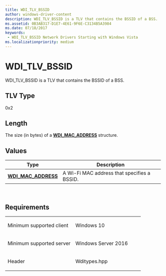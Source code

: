 ```yaml
---
title: WDI_TLV_BSSID
author: windows-driver-content
description: WDI_TLV_BSSID is a TLV that contains the BSSID of a BSS.
ms.assetid: 0B3AB317-D1E7-4E61-9F6E-C3134B5A3984
ms.date: 07/18/2017
keywords:
 - WDI_TLV_BSSID Network Drivers Starting with Windows Vista
ms.localizationpriority: medium
---
```


# WDI\_TLV\_BSSID


WDI\_TLV\_BSSID is a TLV that contains the BSSID of a BSS.

## TLV Type


0x2

## Length


The size (in bytes) of a [**WDI\_MAC\_ADDRESS**](https://msdn.microsoft.com/library/windows/hardware/dn926071) structure.

## Values


| Type                                              | Description                                 |
|---------------------------------------------------|---------------------------------------------|
| [**WDI\_MAC\_ADDRESS**](https://msdn.microsoft.com/library/windows/hardware/dn926071) | A Wi-Fi MAC address that specifies a BSSID. |

 

Requirements
------------

<table>
<colgroup>
<col width="50%" />
<col width="50%" />
</colgroup>
<tbody>
<tr class="odd">
<td><p>Minimum supported client</p></td>
<td><p>Windows 10</p></td>
</tr>
<tr class="even">
<td><p>Minimum supported server</p></td>
<td><p>Windows Server 2016</p></td>
</tr>
<tr class="odd">
<td><p>Header</p></td>
<td>Wditypes.hpp</td>
</tr>
</tbody>
</table>

 

 




